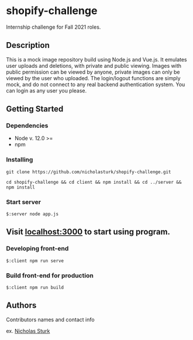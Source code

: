 # shopify-challenge

Internship challenge for Fall 2021 roles.

## Description

This is a mock image repository build using Node.js and Vue.js. 
It emulates user uploads and deletions, with private and public viewing. 
Images with public permission can be viewed by anyone, private images can only
be viewed by the user who uploaded. 
The login/logout functions are simply mock, and do not connect to
any real backend authentication system. 
You can login as any user you please.

## Getting Started

### Dependencies

* Node v. 12.0 >=
* npm

### Installing

```
git clone https://github.com/nicholasturk/shopify-challenge.git
```
```
cd shopify-challenge && cd client && npm install && cd ../server && npm install
```

### Start server

```
$:server node app.js
```

## Visit [localhost:3000](http://localhost:3000) to start using program.

### Developing front-end

```
$:client npm run serve
```

### Build front-end for production
```
$:client npm run build
```

## Authors

Contributors names and contact info

ex. [Nicholas Sturk](https://nicksturk.tech)

